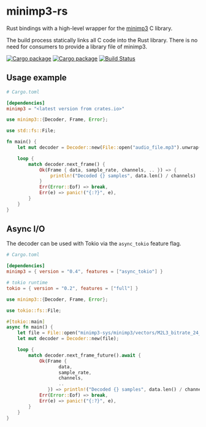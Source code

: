 # minimp3-rs

Rust bindings with a high-level wrapper for the [minimp3] C
library.

The build process statically links all C code into the Rust library. There
is no need for consumers to provide a library file of minimp3.

[![Cargo package](https://img.shields.io/crates/v/minimp3.svg)](https://crates.io/crates/minimp3)
[![Cargo package](https://img.shields.io/crates/d/minimp3.svg)](https://crates.io/crates/minimp3)
[![Build Status](https://travis-ci.org/germangb/minimp3-rs.svg?branch=master)](https://travis-ci.org/germangb/minimp3-rs)

[minimp3]: https://github.com/lieff/minimp3

## Usage example

```toml
# Cargo.toml

[dependencies]
minimp3 = "<latest version from crates.io>"
```

```rust
use minimp3::{Decoder, Frame, Error};

use std::fs::File;

fn main() {
    let mut decoder = Decoder::new(File::open("audio_file.mp3").unwrap());

    loop {
        match decoder.next_frame() {
            Ok(Frame { data, sample_rate, channels, .. }) => {
                println!("Decoded {} samples", data.len() / channels)
            }
            Err(Error::Eof) => break,
            Err(e) => panic!("{:?}", e),
        }
    }
}
```

## Async I/O

The decoder can be used with Tokio via the `async_tokio` feature flag.

```toml
# Cargo.toml

[dependencies]
minimp3 = { version = "0.4", features = ["async_tokio"] }

# tokio runtime
tokio = { version = "0.2", features = ["full"] }
```

```rust
use minimp3::{Decoder, Frame, Error};

use tokio::fs::File;

#[tokio::main]
async fn main() {
    let file = File::open("minimp3-sys/minimp3/vectors/M2L3_bitrate_24_all.bit").await.unwrap();
    let mut decoder = Decoder::new(file);

    loop {
        match decoder.next_frame_future().await {
            Ok(Frame {
                   data,
                   sample_rate,
                   channels,
                   ..
               }) => println!("Decoded {} samples", data.len() / channels),
            Err(Error::Eof) => break,
            Err(e) => panic!("{:?}", e),
        }
    }
}
```
